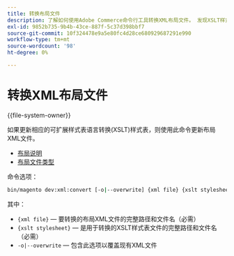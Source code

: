 ```yaml
---
title: 转换布局文件
description: 了解如何使用Adobe Commerce命令行工具转换XML布局文件。 发现XSLT样式表更新和文件转换过程。
exl-id: 9852b735-9b4b-43ce-887f-5c37d398bbf7
source-git-commit: 10f324478e9a5e80fc4d28ce680929687291e990
workflow-type: tm+mt
source-wordcount: '98'
ht-degree: 0%

---
```


# 转换XML布局文件

{{file-system-owner}}

如果更新相应的可扩展样式表语言转换(XSLT)样式表，则使用此命令更新布局XML文件。

- [布局说明](https://developer.adobe.com/commerce/frontend-core/guide/layouts/xml-instructions/)
- [布局文件类型](https://developer.adobe.com/commerce/frontend-core/guide/layouts/types/)

命令选项：

```bash
bin/magento dev:xml:convert [-o|--overwrite] {xml file} {xslt stylesheet}
```

其中：

- `{xml file}` — 要转换的布局XML文件的完整路径和文件名（必需）
- `{xslt stylesheet}` — 是用于转换的XSLT样式表文件的完整路径和文件名（必需）
- `-o|--overwrite` — 包含此选项以覆盖现有XML文件

